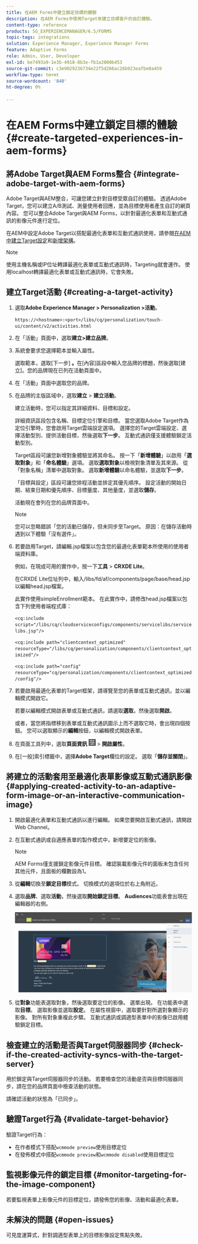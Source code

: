 ```yaml
---
title: 在AEM Forms中建立鎖定目標的體驗
description: 在AEM Forms中使用Target來建立目標客戶的自訂體驗。
content-type: reference
products: SG_EXPERIENCEMANAGER/6.5/FORMS
topic-tags: integrations
solution: Experience Manager, Experience Manager Forms
feature: Adaptive Forms
role: Admin, User, Developer
exl-id: be7493a9-1e3b-4918-8b3e-fb1a2000b453
source-git-commit: c3e9029236734e22f5d266ac26b923eafbe0a459
workflow-type: tm+mt
source-wordcount: '840'
ht-degree: 0%

---
```


# 在AEM Forms中建立鎖定目標的體驗 {#create-targeted-experiences-in-aem-forms}

## 將Adobe Target與AEM Forms整合 {#integrate-adobe-target-with-aem-forms}

Adobe Target與AEM整合，可讓您建立針對目標受眾自訂的體驗。 透過Adobe Target，您可以建立A/B測試、測量使用者回應，並為目標使用者產生自訂的網頁內容。 您可以整合Adobe Target與AEM Forms，以針對最適化表單和互動式通訊的影像元件進行定位。

在AEM中設定Adobe Target以搭配最適化表單和互動式通訊使用，請參閱[在AEM中建立Target設定](/help/sites-administering/target.md)和[新增架構](/help/sites-administering/target.md)。

>[!NOTE]
>
>使用主機名稱或IP位址轉譯最適化表單或互動式通訊時，Targeting就會運作。 使用localhost轉譯最適化表單或互動式通訊時，它會失敗。

## 建立Target活動 {#creating-a-target-activity}

1. 選取&#x200B;**Adobe Experience Manager > Personalization >活動**。

   `https://<hostname>:<port>/libs/cq/personalization/touch-ui/content/v2/activities.html`

1. 在「活動」頁面中，選取&#x200B;**建立>建立品牌**。
1. 系統會要求您選擇範本並輸入屬性。

   選取範本，選取[下一步] **。**&#x200B;在[內容]區段中輸入您品牌的標題，然後選取[建立]。**&#x200B;**
您的品牌現在已列在活動頁面中。

1. 在「活動」頁面中選取您的品牌。
1. 在品牌的主版區域中，選取&#x200B;**建立** > **建立活動**。

   建立活動時，您可以指定其詳細資料、目標和設定。

   詳細資訊區段包含名稱、目標定位引擎和目標。 當您選取Adobe Target作為定位引擎時，您會啟用Target雲端設定選項。 選擇您的Target雲端設定、選擇活動型別、提供活動目標，然後選取&#x200B;**下一步**。 互動式通訊僅支援體驗鎖定活動型別。

   Target區段可讓您新增對象體驗並將其命名。 按一下「**新增體驗**」以啟用「**選取對象**」和「**命名體驗**」選項。 選取&#x200B;**選取對象**&#x200B;以檢視對象清單及其來源。 從「對象名稱」清單中選取對象。 選取&#x200B;**新增體驗**&#x200B;以命名體驗，並選取&#x200B;**下一步**。

   「目標與設定」區段可讓您排程活動並排定其優先順序。 設定活動的開始日期、結束日期和優先順序、目標量度、其他量度，並選取&#x200B;**儲存**。

   活動現在會列在您的品牌頁面中。

   >[!NOTE]
   >
   >您可以忽略錯誤「您的活動已儲存，但未同步至Target。 原因：在儲存活動時遇到以下體驗「沒有選件」。

1. 若要啟用Target，請編輯.jsp檔案以包含您的最適化表單範本所使用的使用者端資料庫。

   例如，在現成可用的實作中，按一下&#x200B;**工具** > **CRXDE Lite**。

   在CRXDE Lite位址列中，輸入/libs/fd/af/components/page/base/head.jsp以編輯head.jsp檔案。

   此實作使用simpleEnrollment範本。 在此實作中，請修改head.jsp檔案以包含下列使用者端程式庫：

   `<cq:include script="/libs/cq/cloudserviceconfigs/components/servicelibs/servicelibs.jsp"/>`

   `<cq:include path="clientcontext_optimized" resourceType="/libs/cq/personalization/components/clientcontext_optimized"/>`

   `<cq:include path="config" resourceType="cq/personalization/components/clientcontext_optimized/config"/>`

1. 若要啟用最適化表單的Target框架，請導覽至您的表單或互動式通訊，並以編輯模式開啟它。

   若要以編輯模式開啟表單或互動式通訊，請選取&#x200B;**選取**，然後選取&#x200B;**開啟**。

   或者，當您將指標移到表單或互動式通訊圖示上而不選取它時，會出現四個按鈕。 您可以選取顯示的&#x200B;**編輯**&#x200B;按鈕，以編輯模式開啟表單。

1. 在頁面工具列中，選取&#x200B;**頁面資訊** ![主題選項](assets/theme-options.png) > **開啟屬性**。
1. 在[一般]索引標籤中，選擇&#x200B;**Adobe Target**&#x200B;欄位的設定。 選取「**儲存並關閉**」。

## 將建立的活動套用至最適化表單影像或互動式通訊影像 {#applying-created-activity-to-an-adaptive-form-image-or-an-interactive-communication-image}

1. 開啟最適化表單和互動式通訊以進行編輯。 如果您要開啟互動式通訊，請開啟Web Channel。

1. 在互動式通訊或自適應表單的製作模式中，新增要定位的影像。

   >[!NOTE]
   >
   >AEM Forms僅支援鎖定影像元件目標。 確認裝載影像元件的面板未包含任何其他元件，且面板的欄數設為1。

1. 從&#x200B;**編輯**&#x200B;切換至&#x200B;**鎖定目標**&#x200B;模式。 切換模式的選項位於右上角附近。
1. 選取&#x200B;**品牌**、選取&#x200B;**活動**，然後選取&#x200B;**開始鎖定目標**。 **Audiences**&#x200B;功能表會出現在編輯器的右側。

   ![目標功能表](assets/targeting-menu.png)

1. 從&#x200B;**對象**&#x200B;功能表選取對象，然後選取要定位的影像。 選單出現。 在功能表中選取&#x200B;**目標**。 選取影像並選取&#x200B;**設定**。 在屬性視窗中，選取要針對所選對象顯示的影像。 對所有對象重複此步驟。 互動式通訊或調適型表單中的影像已啟用體驗鎖定目標。

## 檢查建立的活動是否與Target伺服器同步 {#check-if-the-created-activity-syncs-with-the-target-server}

用於鎖定與Target伺服器同步的活動。 若要檢查您的活動是否與目標伺服器同步，請在您的品牌頁面中檢查活動的狀態。

請確認活動的狀態為「已同步」。

## 驗證Target行為 {#validate-target-behavior}

驗證Target行為：

* 在作者模式下搭配`wcmmode preview`使用目標定位
* 在發佈模式中搭配`wcmmode preview`和`wcmmode disabled`使用目標定位

## 監視影像元件的鎖定目標 {#monitor-targeting-for-the-image-component}

若要監視表單上影像元件的目標定位，請發佈您的影像、活動和最適化表單。

## 未解決的問題 {#open-issues}

可見度運算式，針對調適型表單上的目標影像設定焦點失敗。
